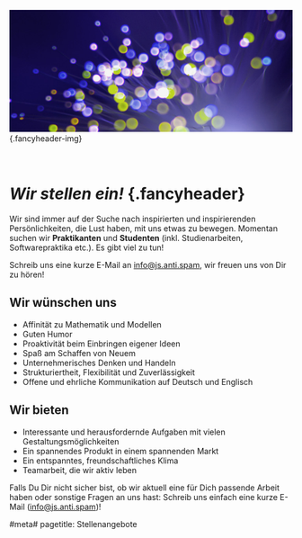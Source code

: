 ![](/img/accurate-bild-3.jpg) {.fancyheader-img}
# *<br />Wir stellen ein!* {.fancyheader}

Wir sind immer auf der Suche nach inspirierten und inspirierenden Persönlichkeiten, die Lust haben, mit uns etwas zu bewegen.  Momentan suchen wir __Praktikanten__ und __Studenten__ (inkl. Studienarbeiten, Softwarepraktika etc.). Es gibt viel zu tun!

Schreib uns eine kurze E-Mail an <span class="mailadresse" data-to="info">info@js.anti.spam</span>, wir freuen uns von Dir zu hören!


## Wir wünschen uns

- Affinität zu Mathematik und Modellen
- Guten Humor
- Proaktivität beim Einbringen eigener Ideen
- Spaß am Schaffen von Neuem
- Unternehmerisches Denken und Handeln
- Strukturiertheit, Flexibilität und Zuverlässigkeit
- Offene und ehrliche Kommunikation auf Deutsch und Englisch


## Wir bieten

- Interessante und herausfordernde Aufgaben mit vielen Gestaltungsmöglichkeiten
- Ein spannendes Produkt in einem spannenden Markt
- Ein entspanntes, freundschaftliches Klima
- Teamarbeit, die wir aktiv leben

Falls Du Dir nicht sicher bist, ob wir aktuell eine für Dich passende Arbeit haben oder sonstige Fragen an uns hast: Schreib uns einfach eine kurze E-Mail (<span class="mailadresse" data-to="info">info@js.anti.spam</span>)!


#meta#
pagetitle: Stellenangebote

